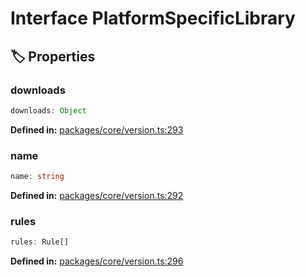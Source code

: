 # Interface PlatformSpecificLibrary

## 🏷️ Properties

### downloads

```ts
downloads: Object
```
<p style="font-size: 14px; color: var(--vp-c-text-2)">
<strong>Defined in:</strong> <a href="https://github.com/voxelum/minecraft-launcher-core-node/blob/master/packages/core/version.ts#L293" target="_blank" rel="noreferrer">packages/core/version.ts:293</a>
</p>


### name

```ts
name: string
```
<p style="font-size: 14px; color: var(--vp-c-text-2)">
<strong>Defined in:</strong> <a href="https://github.com/voxelum/minecraft-launcher-core-node/blob/master/packages/core/version.ts#L292" target="_blank" rel="noreferrer">packages/core/version.ts:292</a>
</p>


### rules

```ts
rules: Rule[]
```
<p style="font-size: 14px; color: var(--vp-c-text-2)">
<strong>Defined in:</strong> <a href="https://github.com/voxelum/minecraft-launcher-core-node/blob/master/packages/core/version.ts#L296" target="_blank" rel="noreferrer">packages/core/version.ts:296</a>
</p>


